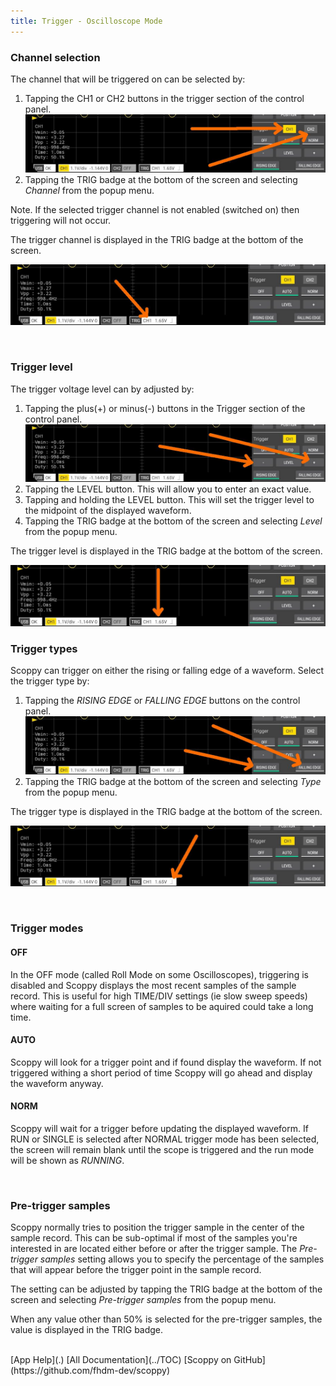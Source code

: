 ```yaml
---
title: Trigger - Oscilloscope Mode
---
```


### Channel selection

The channel that will be triggered on can be selected by:
1. Tapping the CH1 or CH2 buttons in the trigger section of the control panel.
![Trigger channel buttons](images/trigger-channel-buttons.jpg)
2. Tapping the TRIG badge at the bottom of the screen and selecting *Channel* from the popup menu.

Note. If the selected trigger channel is not enabled (switched on) then triggering will not occur.

The trigger channel is displayed in the TRIG badge at the bottom of the screen.

![Trigger badge channel](images/trigger-badge-channel.jpg)

<br>

### Trigger level

The trigger voltage level can by adjusted by:
1. Tapping the plus(+) or minus(-) buttons in the Trigger section of the control panel.
![Trigger level play and minus buttons](images/trigger-level-plus-minus.jpg)
2. Tapping the LEVEL button. This will allow you to enter an exact value.
3. Tapping and holding the LEVEL button. This will set the trigger level to the midpoint of the displayed waveform.
4. Tapping the TRIG badge at the bottom of the screen and selecting *Level* from the popup menu.

The trigger level is displayed in the TRIG badge at the bottom of the screen.

![Trigger badge level](images/trigger-badge-level.jpg)

### Trigger types

Scoppy can trigger on either the rising or falling edge of a waveform. Select the trigger type by:
1. Tapping the *RISING EDGE* or *FALLING EDGE* buttons on the control panel.
![Trigger type buttons](images/trigger-type-buttons.jpg)
2. Tapping the TRIG badge at the bottom of the screen and selecting *Type* from the popup menu.

The trigger type is displayed in the TRIG badge at the bottom of the screen.

![Trigger badge type](images/trigger-badge-type.jpg)

<br>

### Trigger modes

#### OFF

In the OFF mode (called Roll Mode on some Oscilloscopes), triggering is disabled and Scoppy displays the
most recent samples of the sample record. This is
useful for high TIME/DIV settings (ie slow sweep speeds) where waiting for a full screen of samples to be
aquired could take a long time.  

#### AUTO

Scoppy will look for a trigger point and if found display the waveform. If not triggered withing a short period of time Scoppy
will go ahead and display the waveform anyway.

#### NORM

Scoppy will wait for a trigger before updating the displayed waveform. If RUN or SINGLE is selected after NORMAL trigger mode
has been selected, the screen will remain blank until the scope is triggered and the run mode will be shown as *RUNNING*.

<br>

### Pre-trigger samples

Scoppy normally tries to position the trigger sample in the center of the sample record. This can be sub-optimal if most of the samples
you're interested in are located either before or after the trigger sample. The *Pre-trigger samples* setting
allows you to specify the percentage of the samples that will appear before the trigger point in the sample record.

The setting can be adjusted by tapping the TRIG badge at the bottom of the screen and selecting *Pre-trigger samples* from
the popup menu.

When any value other than 50% is selected for the pre-trigger samples, the value is displayed in the TRIG badge.


<br>
[App Help](.)     
[All Documentation](../TOC)         
[Scoppy on GitHub](https://github.com/fhdm-dev/scoppy)
